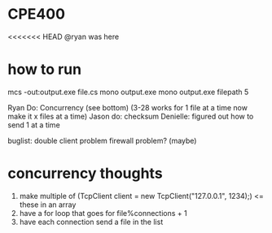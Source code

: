# CPE400
<<<<<<< HEAD
@ryan was here

how to run
==========
mcs -out:output.exe file.cs 
mono output.exe
mono output.exe filepath 5

Ryan Do: Concurrency (see bottom)
    (3-28 works for 1 file at a time now make it x files at a time)
Jason do: checksum
Denielle: figured out how to send 1 at a time

buglist: 
double client problem
firewall problem? (maybe)

concurrency thoughts
====================
1. make multiple of (TcpClient client = new TcpClient("127.0.0.1", 1234);) <= these in an array
2. have a for loop that goes for file%connections + 1
3. have each connection send a file in the list